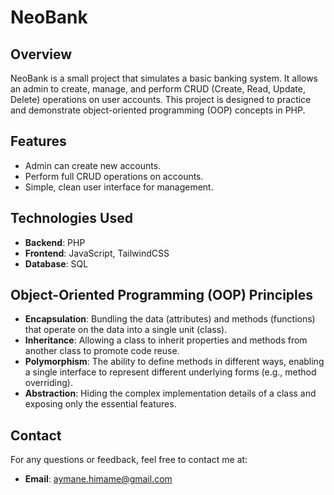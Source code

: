 # NeoBank

## Overview
NeoBank is a small project that simulates a basic banking system. It allows an admin to create, manage, and perform CRUD (Create, Read, Update, Delete) operations on user accounts. This project is designed to practice and demonstrate object-oriented programming (OOP) concepts in PHP.

## Features
- Admin can create new accounts.
- Perform full CRUD operations on accounts.
- Simple, clean user interface for management.

## Technologies Used
- **Backend**: PHP
- **Frontend**: JavaScript, TailwindCSS
- **Database**: SQL

## Object-Oriented Programming (OOP) Principles
- **Encapsulation**: Bundling the data (attributes) and methods (functions) that operate on the data into a single unit (class).
- **Inheritance**: Allowing a class to inherit properties and methods from another class to promote code reuse.
- **Polymorphism**: The ability to define methods in different ways, enabling a single interface to represent different underlying forms (e.g., method overriding).
- **Abstraction**: Hiding the complex implementation details of a class and exposing only the essential features.

## Contact
For any questions or feedback, feel free to contact me at:
- **Email**: aymane.himame@gmail.com


